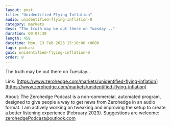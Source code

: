 ```yaml
---
layout: post
title: "Unidentified Flying Inflation"
audio: unidentified-flying-inflation-0
category: markets
desc: "The truth may be out there on Tuesday..."
duration: 00:07:38
length: 458
datetime: Mon, 13 Feb 2023 15:10:00 +0000
tags: podcast
guid: unidentified-flying-inflation-0
order: 0
---
```

The truth may be out there on Tuesday...

Link: [https://www.zerohedge.com/markets/unidentified-flying-inflation](https://www.zerohedge.com/markets/unidentified-flying-inflation)

About: The Zerohedge Podcast is a non-commercial, automated program, designed to give people a way to get news from Zerohedge in an audio format.  I am actively working on tweaking and improving the setup to create a better listening experience (February 2023).  Suggestions are welcome: [zerohedgePodcast@outlook.com](mailto:zerohedgePodcast@outlook.com)